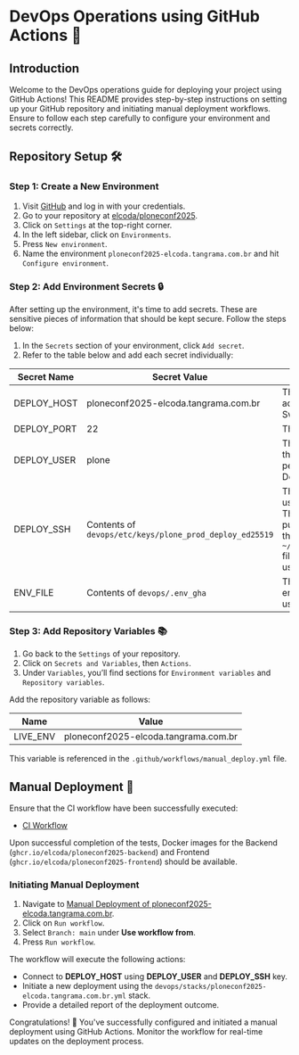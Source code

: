 # DevOps Operations using GitHub Actions 🚀

## Introduction

Welcome to the DevOps operations guide for deploying your project using GitHub Actions! This README provides step-by-step instructions on setting up your GitHub repository and initiating manual deployment workflows. Ensure to follow each step carefully to configure your environment and secrets correctly.

## Repository Setup 🛠️

### Step 1: Create a New Environment

1. Visit [GitHub](https://github.com/) and log in with your credentials.
2. Go to your repository at [elcoda/ploneconf2025](https://github.com/elcoda/ploneconf2025).
3. Click on `Settings` at the top-right corner.
4. In the left sidebar, click on `Environments`.
5. Press `New environment`.
6. Name the environment `ploneconf2025-elcoda.tangrama.com.br` and hit `Configure environment`.

### Step 2: Add Environment Secrets 🔒

After setting up the environment, it's time to add secrets. These are sensitive pieces of information that should be kept secure. Follow the steps below:

1. In the `Secrets` section of your environment, click `Add secret`.
2. Refer to the table below and add each secret individually:

| Secret Name | Secret Value | Description |
|-------------|--------------|-------------|
| DEPLOY_HOST | ploneconf2025-elcoda.tangrama.com.br | The hostname or IP address of your Docker Swarm manager. |
| DEPLOY_PORT | 22 | The SSHD Port. |
| DEPLOY_USER | plone | The user to connect to the deploy host, with permissions to run Docker commands. |
| DEPLOY_SSH  | Contents of `devops/etc/keys/plone_prod_deploy_ed25519` | The private SSH key used for connection. The corresponding public key should be in the `~/.ssh/authorized_keys` file of the deployment user. |
| ENV_FILE    | Contents of `devops/.env_gha` | The file containing environment variables used by the stack file. |

### Step 3: Add Repository Variables 📚

1. Go back to the `Settings` of your repository.
2. Click on `Secrets and Variables`, then `Actions`.
3. Under `Variables`, you’ll find sections for `Environment variables` and `Repository variables`.

Add the repository variable as follows:

| Name     | Value |
|----------|-------|
| LIVE_ENV | ploneconf2025-elcoda.tangrama.com.br |

This variable is referenced in the `.github/workflows/manual_deploy.yml` file.

## Manual Deployment 🚀

Ensure that the CI workflow have been successfully executed:

- [CI Workflow](https://github.com/elcoda/ploneconf2025/actions/workflows/main.yml)

Upon successful completion of the tests, Docker images for the Backend (`ghcr.io/elcoda/ploneconf2025-backend`) and Frontend (`ghcr.io/elcoda/ploneconf2025-frontend`) should be available.

### Initiating Manual Deployment

1. Navigate to [Manual Deployment of ploneconf2025-elcoda.tangrama.com.br](https://github.com/elcoda/ploneconf2025/actions/workflows/manual-deploy.yml).
2. Click on `Run workflow`.
3. Select `Branch: main` under **Use workflow from**.
4. Press `Run workflow`.

The workflow will execute the following actions:

- Connect to **DEPLOY_HOST** using **DEPLOY_USER** and **DEPLOY_SSH** key.
- Initiate a new deployment using the `devops/stacks/ploneconf2025-elcoda.tangrama.com.br.yml` stack.
- Provide a detailed report of the deployment outcome.

Congratulations! 🎉 You've successfully configured and initiated a manual deployment using GitHub Actions. Monitor the workflow for real-time updates on the deployment process.
